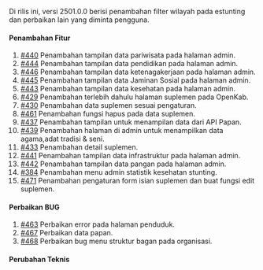 Di rilis ini, versi 2501.0.0 berisi penambahan filter wilayah pada estunting dan perbaikan lain yang diminta pengguna.

#### Penambahan Fitur

1. [#440](https://github.com/OpenSID/OpenKab/issues/440) Penambahan tampilan data pariwisata pada halaman admin.
2. [#444](https://github.com/OpenSID/OpenKab/issues/444) Penambahan tampilan data pendidikan pada halaman admin.
3. [#446](https://github.com/OpenSID/OpenKab/issues/446) Penambahan tampilan data ketenagakerjaan pada halaman admin.
4. [#445](https://github.com/OpenSID/OpenKab/issues/445) Penambahan tampilan data Jaminan Sosial pada halaman admin.
5. [#443](https://github.com/OpenSID/OpenKab/issues/443) Penambahan tampilan data kesehatan pada halaman admin.
6. [#429](hhttps://github.com/OpenSID/OpenKab/issues/429) Penambahan terlebih dahulu halaman suplemen pada OpenKab.
7. [#430](https://github.com/OpenSID/OpenKab/issues/430) Penambahan data suplemen sesuai pengaturan. 
8. [#461](https://github.com/OpenSID/OpenKab/issues/461) Penambahan fungsi hapus pada data suplemen.
9. [#437](https://github.com/OpenSID/OpenKab/issues/437) Penambahan tampilan untuk menampilan data dari API Papan. 
10. [#439](https://github.com/OpenSID/OpenKab/issues/439) Penambahan halaman di admin untuk menampilkan data agama,adat tradisi & seni. 
11. [#433](https://github.com/OpenSID/OpenKab/issues/433) Penambahan detail suplemen.
12. [#441](https://github.com/OpenSID/OpenKab/issues/441) Penambahan tampilan data infrastruktur pada halaman admin.
13. [#442](https://github.com/OpenSID/OpenKab/issues/442) Penambahan tampilan data pangan pada halaman admin.
14. [#384](https://github.com/OpenSID/OpenKab/issues/384) Penambahan menu admin statistik kesehatan stunting.
15. [#471](https://github.com/OpenSID/OpenKab/issues/471) Penambahan pengaturan form isian suplemen dan buat fungsi edit suplemen.

#### Perbaikan BUG

1. [#463](https://github.com/OpenSID/OpenKab/issues/463) Perbaikan error pada halaman penduduk.
2. [#467](https://github.com/OpenSID/OpenKab/issues/467) Perbaikan data papan.
3. [#468](https://github.com/OpenSID/OpenKab/issues/468) Perbaikan bug menu struktur bagan pada organisasi.

#### Perubahan Teknis

